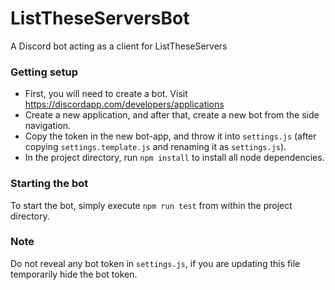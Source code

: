 # ListTheseServersBot
A Discord bot acting as a client for ListTheseServers


### Getting setup
* First, you will need to create a bot. Visit https://discordapp.com/developers/applications
* Create a new application, and after that, create a new bot from the side navigation.
* Copy the token in the new bot-app, and throw it into `settings.js` (after copying `settings.template.js` and renaming it as `settings.js`).
* In the project directory, run `npm install` to install all node dependencies.


### Starting the bot
To start the bot, simply execute `npm run test` from within the project directory.


### **Note**
Do not reveal any bot token in `settings.js`, if you are updating this file temporarily hide the bot token.